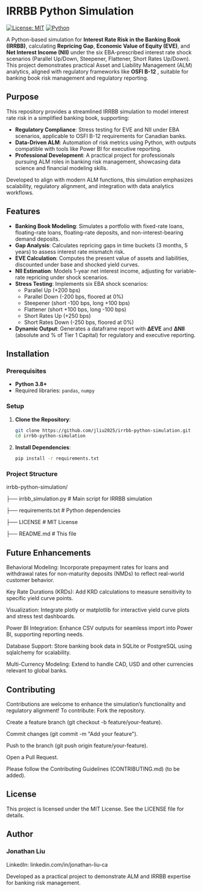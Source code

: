 # IRRBB Python Simulation

[![License: MIT](https://img.shields.io/badge/License-MIT-yellow.svg)](https://opensource.org/licenses/MIT)
[![Python](https://img.shields.io/badge/Python-3.8+-blue.svg)](https://www.python.org/)

A Python-based simulation for **Interest Rate Risk in the Banking Book (IRRBB)**, calculating **Repricing Gap**, **Economic Value of Equity (EVE)**, and **Net Interest Income (NII)** under the six EBA-prescribed interest rate shock scenarios (Parallel Up/Down, Steepener, Flattener, Short Rates Up/Down). This project demonstrates practical Asset and Liability Management (ALM) analytics, aligned with regulatory frameworks like **OSFI B-12** , suitable for banking book risk management and regulatory reporting.

## Purpose
This repository provides a streamlined IRRBB simulation to model interest rate risk in a simplified banking book, supporting:
- **Regulatory Compliance**: Stress testing for EVE and NII under EBA scenarios, applicable to OSFI B-12 requirements for Canadian banks.
- **Data-Driven ALM**: Automation of risk metrics using Python, with outputs compatible with tools like Power BI for executive reporting.
- **Professional Development**: A practical project for professionals pursuing ALM roles in banking risk management, showcasing data science and financial modeling skills.

Developed to align with modern ALM functions, this simulation emphasizes scalability, regulatory alignment, and integration with data analytics workflows.

## Features
- **Banking Book Modeling**: Simulates a portfolio with fixed-rate loans, floating-rate loans, floating-rate deposits, and non-interest-bearing demand deposits.
- **Gap Analysis**: Calculates repricing gaps in time buckets (3 months, 5 years) to assess interest rate mismatch risk.
- **EVE Calculation**: Computes the present value of assets and liabilities, discounted under base and shocked yield curves.
- **NII Estimation**: Models 1-year net interest income, adjusting for variable-rate repricing under shock scenarios.
- **Stress Testing**: Implements six EBA shock scenarios:
  - Parallel Up (+200 bps)
  - Parallel Down (-200 bps, floored at 0%)
  - Steepener (short -100 bps, long +100 bps)
  - Flattener (short +100 bps, long -100 bps)
  - Short Rates Up (+250 bps)
  - Short Rates Down (-250 bps, floored at 0%)
- **Dynamic Output**: Generates a dataframe report with **ΔEVE** and **ΔNII** (absolute and % of Tier 1 Capital) for regulatory and executive reporting.

## Installation

### Prerequisites
- **Python 3.8+**
- Required libraries: `pandas`, `numpy`

### Setup
1. **Clone the Repository**:
   ```bash
   git clone https://github.com/jliu2025/irrbb-python-simulation.git
   cd irrbb-python-simulation
   
2. **Install Dependencies**:
   ```bash
   pip install -r requirements.txt

### Project Structure
irrbb-python-simulation/

├── irrbb_simulation.py       # Main script for IRRBB simulation

├── requirements.txt          # Python dependencies

├── LICENSE                   # MIT License

├── README.md                 # This file
   

## Future Enhancements
Behavioral Modeling: Incorporate prepayment rates for loans and withdrawal rates for non-maturity deposits (NMDs) to reflect real-world customer behavior.

Key Rate Durations (KRDs): Add KRD calculations to measure sensitivity to specific yield curve points.

Visualization: Integrate plotly or matplotlib for interactive yield curve plots and stress test dashboards.

Power BI Integration: Enhance CSV outputs for seamless import into Power BI, supporting reporting needs.

Database Support: Store banking book data in SQLite or PostgreSQL using sqlalchemy for scalability.

Multi-Currency Modeling: Extend to handle CAD, USD and other currencies relevant to global banks.


## Contributing
Contributions are welcome to enhance the simulation’s functionality and regulatory alignment! To contribute:
Fork the repository.

Create a feature branch (git checkout -b feature/your-feature).

Commit changes (git commit -m "Add your feature").

Push to the branch (git push origin feature/your-feature).

Open a Pull Request.

Please follow the Contributing Guidelines (CONTRIBUTING.md) (to be added).

## License
This project is licensed under the MIT License. See the LICENSE file for details.

## Author
### Jonathan Liu
LinkedIn: linkedin.com/in/jonathan-liu-ca

Developed as a practical project to demonstrate ALM and IRRBB expertise for banking risk management.

